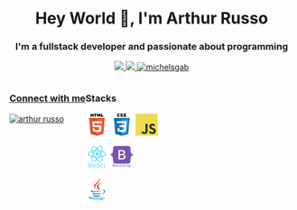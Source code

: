 <h1 align="center">Hey World 👋, I'm Arthur Russo</h1>
<h3 align="center">I'm a fullstack developer and passionate about programming</h3>

<div align="center">
  <a href="https://github.com/ArthurRusso">
  <img height="180em" src="https://github-readme-stats.vercel.app/api?username=ArthurRusso&show_icons=true&theme=react&include_all_commits=true&count_private=true"/>
  <img height="180em" src="https://github-readme-stats.vercel.app/api/top-langs/?username=ArthurRusso&layout=compact&langs_count=7&theme=react"/>
  <img height="250em" src="https://github-readme-streak-stats.herokuapp.com/?user=ArthurRusso&theme=react" alt="michelsgab" /></p>
</div>

<div style="display: flex">
  <div style="justify-content: space around">
    <h3 align="left">Connect with me</h3>
    <p align="left">
    <a href="https://linkedin.com/in/arthurcoelhorusso" target="blank"><img align="center" src="https://raw.githubusercontent.com/rahuldkjain/github-profile-readme-generator/master/src/images/icons/Social/linked-in-alt.svg" alt="arthur russo" height="30" width="40" /></a>
  </div>

  <div style="justify-content: space around"><span>
    <h3 align="left">Stacks</h3>
<p align="left"> 
  <a href="https://www.w3.org/html/" target="_blank" rel="noreferrer"> <img src="https://raw.githubusercontent.com/devicons/devicon/master/icons/html5/html5-original-wordmark.svg" alt="html5" width="40" height="40"/></a> 
  <a href="https://www.w3schools.com/css/" target="_blank" rel="noreferrer"> <img src="https://raw.githubusercontent.com/devicons/devicon/master/icons/css3/css3-original-wordmark.svg" alt="css3" width="40" height="40"/></a> 
  <a href="https://developer.mozilla.org/en-US/docs/Web/JavaScript" target="_blank" rel="noreferrer"> <img src="https://raw.githubusercontent.com/devicons/devicon/master/icons/javascript/javascript-original.svg" alt="javascript" width="40" height="40"/></a>
 
  <a href="https://reactjs.org/" target="_blank" rel="noreferrer"> <img src="https://raw.githubusercontent.com/devicons/devicon/master/icons/react/react-original-wordmark.svg" alt="react" width="40" height="40"/></a> 
  <a href="https://getbootstrap.com" target="_blank" rel="noreferrer"> <img src="https://raw.githubusercontent.com/devicons/devicon/master/icons/bootstrap/bootstrap-plain-wordmark.svg" alt="bootstrap" width="40" height="40"/></a>

  <a href="https://www.java.com" target="_blank" rel="noreferrer"> <img src="https://raw.githubusercontent.com/devicons/devicon/master/icons/java/java-original.svg" alt="java" width="40" height="40"/></a> 
</p>
  </div>
</div>
